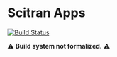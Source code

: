# Scitran Apps

[![Build Status](https://img.shields.io/travis/scitran/apps/master.svg?style=flat-square)](https://travis-ci.org/scitran/apps)

:warning: **Build system not formalized.** :warning:

